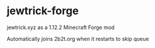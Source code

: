# jewtrick-forge
jewtrick.xyz as a 1.12.2 Minecraft Forge mod

Automatically joins 2b2t.org when it restarts to skip queue